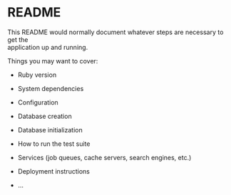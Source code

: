 # README
    
This README would normally document whatever steps are necessary to get the  
application up and running.

Things you may want to cover:  

* Ruby version                    
  
* System dependencies                  
  
* Configuration    

* Database creation  
   
* Database initialization

* How to run the test suite  

* Services (job queues, cache servers, search engines, etc.)

* Deployment instructions

* ...
